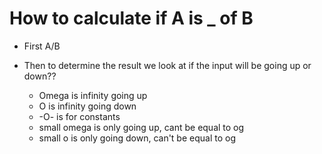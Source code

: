 # How to calculate if A is _ of B

- First A/B

- Then to determine the result we look at if the input will be going up or down??

  - Omega is infinity going up
  - O is infinity going down
  - -O- is for constants
  - small omega is only going up, cant be equal to og
  - small o  is only going down, can't be equal to og 
